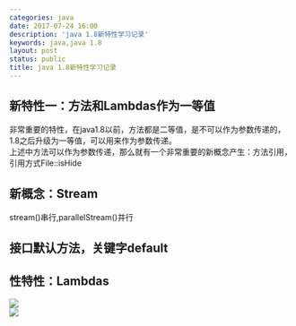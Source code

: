 ```yaml
---
categories: java
date: 2017-07-24 16:00
description: 'java 1.8新特性学习记录'
keywords: java,java 1.8
layout: post
status: public
title: java 1.8新特性学习记录
---
```


## 新特性一：方法和Lambdas作为一等值  
非常重要的特性，在java1.8以前，方法都是二等值，是不可以作为参数传递的，1.8之后升级为一等值，可以用来作为参数传递。  
上述中方法可以作为参数传递，那么就有一个非常重要的新概念产生：方法引用，引用方式File::isHide  

## 新概念：Stream  
stream()串行,parallelStream()并行  

## 接口默认方法，关键字default  

## 性特性：Lambdas 
<img src="/image/posts/java1.8_lambdas_01.png"/>
<br/>
<img src="/image/posts/java1.8_lambdas_02.png"/>
<br/>


